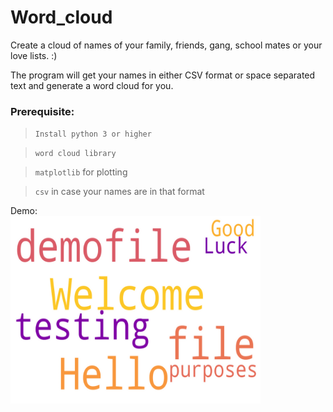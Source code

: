 # Word_cloud

Create a cloud of names of your family, friends, gang, school mates or your love lists. :) 

The program will get your names in either CSV format or space separated text and generate a word cloud for you.

### Prerequisite:

> ```Install python 3 or higher```

> ```word cloud library```

> ```matplotlib``` for plotting

> ```csv``` in case your names are in that format

Demo: <br><img align="center" src="sample_images/demo.png" height= 300 width = 400>



